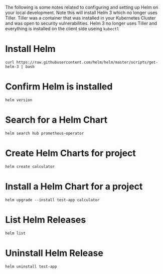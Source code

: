 The following is some notes related to configuring and setting up Helm on your local development.  Note this will install Helm 3 which no longer uses Tiller.  Tiller was a container that was installed in your Kubernetes Cluster and was open to security vulnerabilities.  Helm 3 no longer uses Tiller and everything is installed on the client side useing `kubectl`

# Install Helm

```
curl https://raw.githubusercontent.com/helm/helm/master/scripts/get-helm-3 | bash
```

# Confirm Helm is installed

```
helm version
```

# Search for a Helm Chart

```
helm search hub prometheus-operator
```

# Create Helm Charts for project

```
helm create calculator
```

# Install a Helm Chart for a project

```
helm upgrade --install test-app calculator
```

# List Helm Releases
```
helm list
```

# Uninstall Helm Release
```
helm uninstall test-app
```